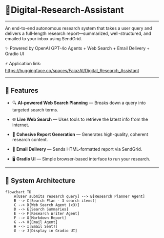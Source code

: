 # 🧠Digital-Research-Assistant
---
An end-to-end autonomous research system that takes a user query and delivers a full-length research report—summarized, well-structured, and emailed to your inbox using SendGrid.

✨ Powered by OpenAI GPT-4o Agents + Web Search + Email Delivery + Gradio UI  

⚡ Application link: https://huggingface.co/spaces/FaiazAI/Digital_Research_Assistant

---

## 📌 Features

- 🔍 **AI-powered Web Search Planning** — Breaks down a query into targeted search terms.
  
- 🌐 **Live Web Search** — Uses tools to retrieve the latest info from the internet.
  
- 📝 **Cohesive Report Generation** — Generates high-quality, coherent research content.
  
- 📧 **Email Delivery** — Sends HTML-formatted report via SendGrid.
  
- 🖥️ **Gradio UI** — Simple browser-based interface to run your research.
  
---

## 🧱 System Architecture

```mermaid
flowchart TD
    A[User submits research query] --> B[Research Planner Agent]
    B --> C[Search Plan - 3 search items)]
    C --> D[Web Search Agent (x3)]
    D --> E[Search Summaries]
    E --> F[Research Writer Agent]
    F --> G[Markdown Report]
    G --> H[Email Agent]
    H --> I[Email Sent!]
    G --> J[Display in Gradio UI]
```
